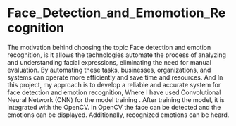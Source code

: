 # Face_Detection_and_Emomotion_Recognition

The motivation behind choosing the topic Face detection and emotion recognition, is it allows the technologies automate the process of analyzing and understanding facial expressions, eliminating the need for manual evaluation. By automating these tasks, businesses, organizations, and systems can operate more efficiently and save time and resources. And In this project, my approach is to develop a reliable and accurate system for face detection and emotion recognition, Where I have used Convolutional Neural Network (CNN) for the model training . After training the model, it  is integrated with the OpenCV. In OpenCV the face can be detected and the emotions can be displayed. Additionally, recognized emotions can be heard.

 
